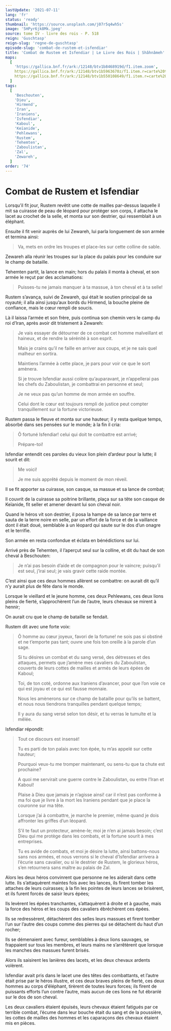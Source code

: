 ```yaml
---
lastUpdate: '2021-07-11'
lang: 'fr'
status: 'ready'
thumbnail: 'https://source.unsplash.com/j07r5q4wh5s'
image: '5HPyr6jk8Mk.jpeg'
source: tome IV - livre des rois - P. 518
reign: 'Guschtasp'
reign-slug: 'regne-de-guschtasp'
episode-slug: 'combat-de-rustem-et-isfendiar'
title: 'Combat de Rustem et Isfendiar | Le Livre des Rois | Shâhnâmeh'
maps:
  [
    'https://gallica.bnf.fr/ark:/12148/btv1b8468919d/f1.item.zoom',
    https://gallica.bnf.fr/ark:/12148/btv1b5963670z/f1.item.r=carte%20touran.zoom,
    https://gallica.bnf.fr/ark:/12148/btv1b550108649/f1.item.r=carte%20touran.zoom,
  ]
tags:
  [
    'Beschouten',
    'Dieu',
    'Hirmend',
    'Iran',
    'Iraniens',
    'Isfendiar',
    'Kaboul',
    'Keïanide',
    'Pehlewans',
    'Rustem',
    'Tehemten',
    'Zaboulistan',
    'Zal',
    'Zewareh',
  ]
order: '74'
---
```


<!-- LTeX: language=fr -->

# Combat de Rustem et Isfendiar

Lorsqu’il fit jour, Rustem revêtit une cotte de mailles par-dessus laquelle il mit sa cuirasse de peau de léopard pour protéger son corps, il attacha le lacet au crochet de la selle, et monta sur son destrier, qui ressemblait à un éléphant.

Ensuite il fit venir auprès de lui Zewareh, lui parla longuement de son armée et termina ainsi:

> Va, mets en ordre les troupes et place-les sur cette colline de sable.

Zewareh alla réunir les troupes sur la place du palais pour les conduire sur le champ de bataille.

Tehemten partit, la lance en main; hors du palais il monta à cheval, et son armée le reçut par des acclamations:

> Puisses-tu ne jamais manquer à ta massue, à ton cheval et à ta selle!

Rustem s’avança, suivi de Zewareh, qui était le soutien principal de sa royauté; il alla ainsi jusqu’aux bords du Hirmend, la bouche pleine de confiance, mais le cœur rempli de soucis.

Là il laissa l’armée et son frère, puis continua son chemin vers le camp du roi d’Iran, après avoir dit tristement à Zewareh:

> Je vais essayer de détourner de ce combat cet homme malveillant et haineux, et de rendre la sérénité à son esprit.
>
> Mais je crains qu’il ne faille en arriver aux coups, et je ne sais quel malheur en sortira.
>
> Maintiens l’armée à cette place, je pars pour voir ce que le sort amènera.
>
> Si je trouve Isfendiar aussi colère qu’auparavant, je n’appellerai pas les chefs du Zaboulistan, je combattrai en personne et seul;
>
> Je ne veux pas qu’un homme de mon armée en souffre.
>
> Celui dont le cœur est toujours rempli de justice peut compter tranquillement sur la fortune victorieuse.

Rustem passa le fleuve et monta sur une hauteur; il y resta quelque temps, absorbé dans ses pensées sur le monde; à la fin il cria:

> Ô fortuné Isfendiar! celui qui doit te combattre est arrivé;
>
> Prépare-toi!

Isfendiar entendit ces paroles du vieux lion plein d’ardeur pour la lutte; il sourit et dit:

> Me voici!
>
> Je me suis apprêté depuis le moment de mon réveil.

Il se fit apporter sa cuirasse, son casque, sa massue et sa lance de combat;

Il couvrit de la cuirasse sa poitrine brillante, plaça sur sa tête son casque de Keïanide, fit seller et amener devant lui son cheval noir.

Quand le héros vit son destrier, il posa la hampe de sa lance par terre et sauta de la terre noire en selle, par un effort de la force et de la vaillance dont il était doué, semblable à un léopard qui saute sur le dos d’un onagre et le terrifie.

Son armée en resta confondue et éclata en bénédictions sur lui.

Arrivé près de Tehemten, il l’aperçut seul sur la colline, et dit du haut de son cheval à Beschouten:

> Je n’ai pas besoin d’aide et de compagnon pour le vaincre; puisqu’il est seul, j’irai seul; je vais gravir cette raide montée.

C’est ainsi que ces deux hommes allèrent se combattre: on aurait dit qu’il n’y aurait plus de fête dans le monde.

Lorsque le vieillard et le jeune homme, ces deux Pehlewans, ces deux lions pleins de fierté, s’approchèrent l’un de l’autre, leurs chevaux se mirent à hennir;

On aurait cru que le champ de bataille se fendait.

Rustem dit avec une forte voix:

> Ô homme au cœur joyeux, favori de la fortune! ne sois pas si obstiné et ne t’emporte pas tant; ouvre une fois ton oreille à la parole d’un sage.
>
> Si tu désires un combat et du sang versé, des détresses et des attaques, permets que j’amène mes cavaliers du Zaboulistan, couverts de leurs cottes de mailles et armés de leurs épées de Kaboul;
>
> Toi, de ton coté, ordonne aux Iraniens d’avancer, pour que l’on voie ce qui est joyau et ce qui est fausse monnaie.
>
> Nous les amènerons sur ce champ de bataille pour qu’ils se battent, et nous nous tiendrons tranquilles pendant quelque temps;
>
> Il y aura du sang versé selon ton désir, et tu verras le tumulte et la mêlée.

Isfendiar répondit:

> Tout ce discours est insensé!
>
> Tu es parti de ton palais avec ton épée, tu m’as appelé sur cette hauteur;
>
> Pourquoi veux-tu me tromper maintenant, ou sens-tu que ta chute est prochaine?
>
> A quoi me servirait une guerre contre le Zaboulistan, ou entre l’Iran et Kaboul!
>
> Plaise à Dieu que jamais je n’agisse ainsi! car il n’est pas conforme à ma foi que je livre à la mort les Iraniens pendant que je place la couronne sur ma tête.
>
> Lorsque j’ai à combattre, je marche le premier, même quand je dois affronter les griffes d’un léopard.
>
> S’il te faut un protecteur, amène-le; moi je n’en ai jamais besoin; c’est Dieu qui me protège dans les combats, et la fortune sourit à mes entreprises.
>
> Tu es avide de combats, et moi je désire la lutte, ainsi battons-nous sans nos armées, et nous verrons si le cheval d’Isfendiar arrivera à l’écurie sans cavalier, ou si le destrier de Rustem, le glorieux héros, s’en retournera sans maître au palais de Zal.

Alors les deux héros convinrent que personne ne les aiderait dans cette lutte. Ils s’attaquèrent maintes fois avec les lances, ils firent tomber les attaches de leurs cuirasses; à la fin les pointes de leurs lances se brisèrent, et ils furent forcés de saisir leurs épées;

Ils levèrent les épées tranchantes, s’attaquèrent à droite et à gauche, mais la force des héros et les coups des cavaliers ébréchèrent ces épées.

Ils se redressèrent, détachèrent des selles leurs massues et firent tomber l’un sur l’autre des coups comme des pierres qui se détachent du haut d’un rocher;

Ils se démenaient avec fureur, semblables à deux lions sauvages, se frappaient sur tous les membres, et leurs mains ne s’arrêtèrent que lorsque les manches des massues furent brisés.

Alors ils saisirent les lanières des lacets, et les deux chevaux ardents volèrent.

Isfendiar avait pris dans le lacet une des têtes des combattants, et l’autre était prise par le héros illustre, et ces deux braves pleins de fierté, ces deux hommes au corps d’éléphant, tirèrent de toutes leurs forces; ils firent de puissants efforts l’un contre l’autre, mais aucun de ces lions ne fut ébranlé sur le dos de son cheval.

Les deux cavaliers étaient épuisés, leurs chevaux étaient fatigués par ce terrible combat, l’écume dans leur bouche était du sang et de la poussière, les cottes de mailles des hommes et les caparaçons des chevaux étaient mis en pièces.
